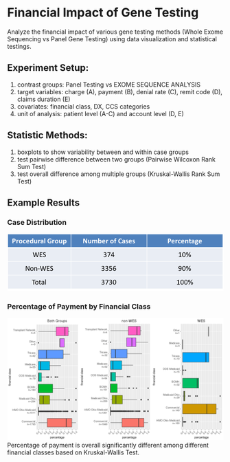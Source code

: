 # Financial Impact of Gene Testing<br/>
Analyze the financial impact of various gene testing methods (Whole Exome Sequencing vs Panel Gene Testing) using data visualization and statistical testings.

## Experiment Setup: <br/>
1. contrast groups: Panel Testing vs EXOME SEQUENCE ANALYSIS
2. target variables: charge (A), payment (B), denial rate (C), remit code (D), claims duration (E)
3. covariates: financial class, DX, CCS categories
4. unit of analysis: patient level (A-C) and account level (D, E)

## Statistic Methods:
1. boxplots to show variability between and within case groups
2. test pairwise difference between two groups (Pairwise Wilcoxon Rank Sum Test)
3. test overall difference among multiple groups (Kruskal-Wallis Rank Sum Test)

## Example Results<br/>
### Case Distribution<br/>
![](img/Picture1.png)
### Percentage of Payment by Financial Class<br/>
![](img/Picture6.png)
Percentage of payment is overall significantly different among different financial classes based on Kruskal-Wallis Test.
